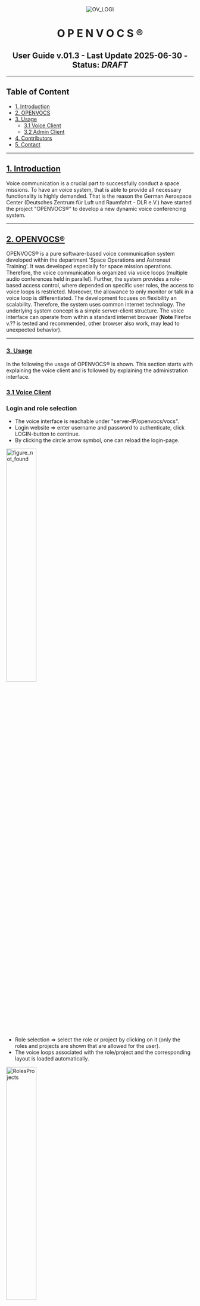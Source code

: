 <!--
SPDX-FileCopyrightText: 2025 German Aerospace Center (DLR)
SPDX-License-Identifier: Apache 2.0
-->
<div style="text-align: center;">
<img src="https://github.com/openvocs/openvocs/blob/main/Handbook_DRAFT/image/ov black.png"" alt="OV_LOGI" title="Total Time Human in Space" />

# **O P E N V O C S ®**
## User Guide v.01.3 - Last Update 2025-06-30 - Status: ***DRAFT***
</div>

---
## Table of Content
<!--* -->
* [1. Introduction](#Introduction)
* [2. OPENVOCS](#OPENVOCS)
* [3. Usage](#usage)
    * [3.1 Voice Client](#usagevoice)
    * [3.2 Admin Client](#usageadmin)
* [4. Contributors](#Contributors)
* [5. Contact](#Contact)

---
## [1. Introduction][toc]
Voice communication is a crucial part to successfully conduct a space missions.
To have an voice system, that is able to provide all necessary functionality is highly demanded. That is the reason the German Aerospace Center (Deutsches Zentrum für Luft und Raumfahrt - DLR e.V.)
have started the project "OPENVOCS®" to develop a new dynamic voice conferencing system.

---
## [2. OPENVOCS®][toc]
OPENVOCS® is a pure software-based voice communication system developed within the department 'Space Operations and Astronaut Training'. It was developed especially for space mission operations. Therefore, the voice communication is organized via voice loops (multiple audio conferences held in parallel). Further, the system provides a role-based access control, where depended on specific user roles, the access to voice loops is restricted. Moreover, the allowance to only monitor or talk in a voice loop is differentiated. The development focuses on flexibility an scalability. Therefore, the system uses common internet technology. The underlying system concept is a simple server-client structure. The voice interface can operate from within a standard internet browser (**Note** Firefox v.?? is tested and recommended, other browser also work, may lead to unexpected behavior).

---
### [3. Usage][toc]
In the following the usage of OPENVOCS® is shown. This section starts with explaining the voice client and is followed by explaining the administration interface.

### [3.1 Voice Client][toc]

### Login and role selection
- The voice interface is reachable under "server-IP/openvocs/vocs".
- Login website => enter username and password to authenticate, click LOGIN-button to continue.
- By clicking the circle arrow symbol, one can reload the login-page.

<img src="Images/01_Login.png" alt="figure_not_found" width="40%"/>

- Role selection => select the role or project by clicking on it (only the roles and projects are shown that are allowed for the user).
- The voice loops associated with the role/project and the corresponding layout is loaded automatically.

<img src="Images/02_Role_Selection.png" alt="RolesProjects" width="40%"/>

- After the role is selceted the voice client will start automatically.
- **Note**: The role can be switched later in directly in the side menue, shown later in this guide.

### User interface - voice client
- Start of voice client GUI (switched off - all tiles are in grey color).
- If all tiles are grey, even if there is voice traffic, no audio is audible.
- It can be possible that there are more then one page with voice loop tiles.
- The page selection is placed on the lower-right corner and numbered.


<img src="Images/03_Loop_off.png" alt="GUI_VL_OFF" width="70%"/>

---
#### ***Voice client - tile elements***
<img src="Images/03_GUI_OFF_Kachel_new.png" alt="figure_not_found" width="40%"/>

- The name or abbreviation of the voice loop is placed in the middle of the tile.
- Headphones and microphone symbols indicates allowance in a loop.
- Headphones only => only monitoring of the loop is allowed.
- Headphones and microphone => talking is also allowed in this loop.
- Icon with number => shows the number of active users in the loop.
- These areas are used to switch mode of the tile (see next section).
- The "OFF" button is dedicated to switch off this specific voice loop, and ends the audio transmission.
- Speaker icon opens a slider => change the volume of the loop.
- **Note**: Telephony Panel – is deactivated in the opensource version of OPENVOCS®.


##### Change the mode from "monitoring" to "talk"
- 1st click on the tile (in grey OFF-state) will activate the monitoring mode first, indicated via blue color.
- 2nd click on the tile will activate the talking mode, indicated via green color.
- 3rd click on the tile will activate the monitoring mode again (blue color).
- To switch the loop OFF (back to grey color), click on the OFF-Button in the right corner.
- It is possible to select several voice loops for monitoring mode, but only one for talking mode.
- If a new voice loop is selected for talking mode, the former voice loop will switch back to monitoring automatically.
- **Note**: If a tile only have a headphones symbol, the talking mode is not accessible.

---
#### ***Voice client (monitoring: blue / talking: green -- switched ON)***
<img src="Images/04_Loop_Talk.png" alt="figure_not_found" width="70%"/>

#### ***Voice client (talking: green -- PTT-bar switched ON)***
- To speak in a voice loop, the voice loop tile needs to be in talking mode (green color).
- In addition the PTT bar needs to be pressed.
- Three types of conformation about an open microphone are given:
  - 1. The PTT-bar will change to green color when pressed to indicate that talking is activated.
  - 2. A small audio waveform will be shown according to the microphone signal.
  - 3. The name/role of the user, that has an open microphone will appear under the tile name.
  - 4. The white frame indicates voice traffic on a voice loop.

<img src="Images/05_active-waveform.png" alt="figure_not_found" width="70%"/>

- **Note**: Depending on the configuration of OPENVOCS®, a screen PTT is also available, or only the PTT on the headset can be used.


#### ***Voice client (volume slider -- 0-100 => 50 default)***
- Volume control panel, after touching the speaker symbol, the volume slider shows up and the bar can be moved up (louder) and down (quieter), the number on the side indicated the volume slider value:

    - 0 – no sound at all
    - 100 – maximal loudness

-To close the volume slider, one have to touch the speaker symbol again.

<img src="Images/06_GUI_Vol_Slider_new.png" alt="figure_not_found" width="40%"/>

#### ***Voice client (menue opened via clicking on the OPENVOCS® logo)***
- On top the user name is depicted.
- Below that the role/project that is currently chosen is shown.
- In the server panel, all available OPENVOCS® server are shown. The server marked blue, is the server currently connected. The green dot, indicates the availability of the server. Is this indicator red, the server is not available.
- Further, a page reload button (circle arrows symbol) and additional options can be found (gear symbol).
- At the bottom is a red logout-button located, clicking on it, will disconnect and close the voice client GUI, leading back to the login page.

<img src="Images/07_menu-open.png" alt="figure_not_found" width="70%"/>


### [3.2 Admin Client][toc]
#### Setup and configure a project/missions
- The admin interface is reachable under "server-IP/openvocs/admin".
- After login the administration interface starts with a selection of a project (e.g. missions).
  - The default admin login is:
	```
	lg: admin
	ps: admin
	```
- The list of existing project will be shown.
- To administrate a project simply choose the project be clicking on it.
- For creating a new project, the "**+**" icon is selected.
- The gear wheel in the top-right corner is for additional options.

<img src="Images/01_project_select.png" alt="placeholder" width="70%"/>

- After selecting a project, the administration interface with all available options opens.
- On this page one can also delete the project, by opening the "delete" menue.
- Changes can be saved via the "Save" button place at the bottom.

<img src="Images/02_project_open.png" alt="placeholder" width="70%"/>


#### Setup: Role - Voice Loop - User
- To configure, add, delete or change anything according to roles, voice loops and user one open via access management, on the panel at the bottom.
- **Note**: Depending on the version of OPENVOCS®, a SIP and RECORDER setup option are available.

<img src="Images/03_role_vl_user.png" alt="placeholder" width="70%"/>

- Here all users, roles and voice loops for that project are shown.
- Moreover the connection between users, their roles and available voice loops are graphically indicated.
- For a better overview, one can hide unused users, roles, and voice loop, for that project, via the options hidden under the hamburger menue on the top-left corner.
- One can add new users, roles and voice loops by clicking on each "**+**" symbol

<img src="Images/03_role_options.png" alt="placeholder" width="70%"/>

- For changes on a user, role, or voice loop, click on the gear symbol, that appears when hoovering over it.
- In addition a linking / delinking symbol will appear.
- By clicking on it, one can create a link between as user and role, and link a role to a set of voice loops.
- The color will change to yellow, when selected.
- To exit the selection mode, one clicks on the door-exit symbol on the selected panel.

<img src="Images/03_role_vl_user_link_01.png" alt="placeholder" width="70%"/>

<img src="Images/03_role_vl_user_link_02.png" alt="placeholder" width="70%"/>

<img src="Images/03_role_vl_user_link_03.png" alt="placeholder" width="70%"/>


#### Setup voice loop layout
- After selecting layout from the bottom panel, the layout setup  starts.
- Under the burger menue on upper-left, general layout options are placed.
        - Number of packages
        - Scale
        - Layout tpy (grid or list)
        - Columns and rows
        - Name and font scaling

<img src="Images/06_layout_grid_option.png" alt="placeholder" width="70%"/>

---
- In the drop-down menue at the top, the layout for specific roles in the project can be selected.
- After selecting on role the current layout for that role is loaded.
- **Note**: When starting a new project, the grid will be empty.

<img src="Images/04_layout_01.png" alt="placeholder" width="70%"/>

<img src="Images/05_layout_grid.png" alt="placeholder" width="70%"/>

- To add a new voice loop to the grid or change an existing voice loop position, one select on tile.
- The tile will change to a green frame, to indicate the selection.
- In addition a drop-down menue will appear.
- From that menue, a voice loop can be selected.
- **Note**: Only the voice loops that are linked before for that role will be available.
- The selection of the tile will end automatically when a new voice loop was selected or when clicking on the surrounding areas around the drop-down menue.


#### Import and Export Configurations
- When clicking on the OPENVOCS® logo in the lower-left corner one can find the options to import or export saved configurations.
- Via import, are previously saved configuration file (json) can be loaded-
- Via export, a json-file is directly download to the download folder on the system.
- The back button brings one back to the project selection page.
- Further, the logout button in located there.

<img src="Images/07_admin_imexport.png" alt="placeholder" width="70%"/>

#### [LDAP import][toc]
- With this option one can import data from LDAP.
<img src="Images/08_LDAP_import.png" alt="placeholder" width="70%"/>

---

## [4. Contributors][toc]
Here you find the main contributors to the material:

- Markus Töpfer
- Michael Beer
- Anja Bertard
- Tobias Kolb
- Falk Schiffner

## [5. Contact][toc]
http://openvocs.org

---


[toc]: #table-of-content "go to Table of Content"
